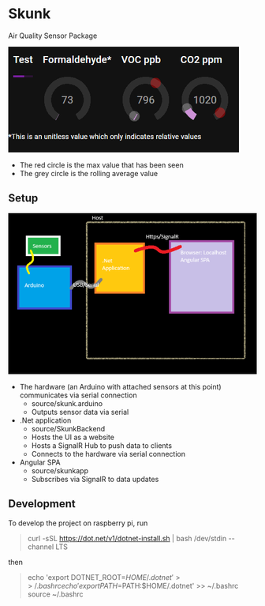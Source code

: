 # Skunk

Air Quality Sensor Package

![Animated Sensors](skunk2.gif)

- The red circle is the max value that has been seen
- The grey circle is the rolling average value

## Setup

![Overview](Overview.png)

- The hardware (an Arduino with attached sensors at this point) communicates via serial connection
  - source/skunk.arduino
  - Outputs sensor data via serial
- .Net application 
  - source/SkunkBackend
  - Hosts the UI as a website
  - Hosts a SignalR Hub to push data to clients
  - Connects to the hardware via serial connection
- Angular SPA
  - source/skunkapp
  - Subscribes via SignalR to data updates

## Development

To develop the project on raspberry pi, run
> curl -sSL <https://dot.net/v1/dotnet-install.sh> | bash /dev/stdin --channel LTS

then

> echo 'export DOTNET_ROOT=$HOME/.dotnet' >> ~/.bashrc
echo 'export PATH=$PATH:$HOME/.dotnet' >> ~/.bashrc
source ~/.bashrc
